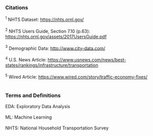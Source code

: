 ### Citations

$^{1}$ NHTS Dataset: https://nhts.ornl.gov/
<br></br>
$^{2}$ NHTS Users Guide, Section 7.10 (p.63): https://nhts.ornl.gov/assets/2017UsersGuide.pdf
<br></br>
$^{3}$ Demographic Data: http://www.city-data.com/
<br></br>
$^{4}$ U.S. News Article: https://www.usnews.com/news/best-states/rankings/infrastructure/transportation
<br></br>
$^{5}$ Wired Article: https://www.wired.com/story/traffic-economy-fixes/
<br></br>

### Terms and Definitions

EDA: Exploratory Data Analysis
<br></br>
ML: Machine Learning
<br></br>
NHTS: National Household Transportation Survey
<br></br>
